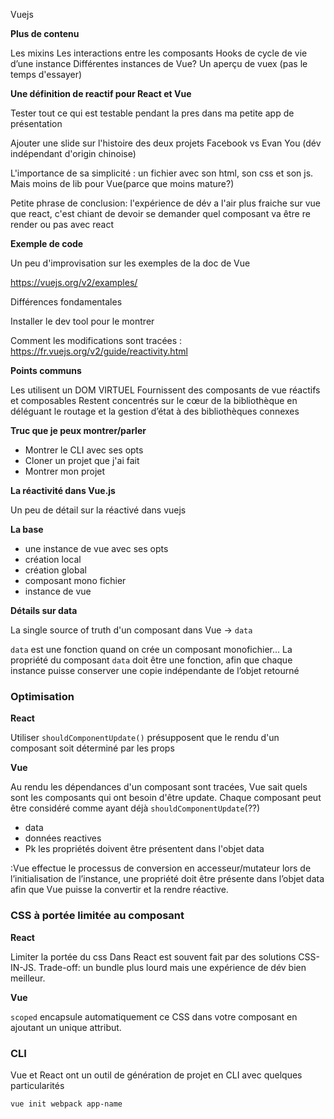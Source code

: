 Vuejs

__Plus de contenu__

Les mixins
Les interactions entre les composants
Hooks de cycle de vie d’une instance
Différentes instances de Vue?
Un aperçu de vuex (pas le temps d'essayer)

__Une définition de reactif pour React et Vue__

Tester tout ce qui est testable pendant la pres dans ma petite app de présentation

Ajouter une slide sur l'histoire des deux projets
Facebook vs Evan You (dév indépendant d'origin chinoise)

L'importance de sa simplicité : un fichier avec son html, son css et son js.
Mais moins de lib pour Vue(parce que moins mature?)

Petite phrase de conclusion:
l'expérience de dév a l'air plus fraiche sur vue que react, c'est chiant de devoir se demander quel composant va être re render ou pas avec react


__Exemple de code__

Un peu d'improvisation sur les exemples de la doc de Vue

https://vuejs.org/v2/examples/

Différences fondamentales

Installer le dev tool pour le montrer

Comment les modifications sont tracées :
https://fr.vuejs.org/v2/guide/reactivity.html


__Points communs__

Les utilisent un DOM VIRTUEL
Fournissent des composants de vue réactifs et composables
Restent concentrés sur le cœur de la bibliothèque en déléguant le routage et la gestion d’état à des bibliothèques connexes

__Truc que je peux montrer/parler__

* Montrer le CLI avec ses opts
* Cloner un projet que j'ai fait
* Montrer mon projet

__La réactivité dans Vue.js__

Un peu de détail sur la réactivé dans vuejs

__La base__ 
* une instance de vue avec ses opts
* création local
* création global
* composant mono fichier
* instance de vue


__Détails sur data__

La single source of truth d'un composant dans Vue -> `data`

`data` est une fonction quand on crée un composant monofichier...
La propriété du composant `data` doit être une fonction, afin que chaque instance puisse conserver une copie indépendante de l’objet retourné


### Optimisation

__React__

Utiliser `shouldComponentUpdate()` présupposent que le rendu d'un composant soit déterminé par les props


__Vue__

Au rendu les dépendances d'un composant sont tracées, Vue sait quels sont les composants qui ont besoin d'être update.
Chaque composant peut être considéré comme ayant déjà `shouldComponentUpdate`(??)
* data
* données reactives
* Pk les propriétés doivent être présentent dans l'objet data

:Vue effectue le processus de conversion en accesseur/mutateur lors de l’initialisation de l’instance, une propriété doit être présente dans l’objet data afin que Vue puisse la convertir et la rendre réactive.


### CSS à portée limitée au composant

__React__

Limiter la portée du css Dans React est souvent fait par des solutions
CSS-IN-JS.
Trade-off: un bundle plus lourd mais une expérience de dév bien meilleur.


__Vue__

`scoped` encapsule automatiquement ce CSS dans votre composant en ajoutant un unique attribut.


### CLI

Vue et React ont un outil de génération de projet en CLI avec quelques particularités

`vue init webpack app-name`

